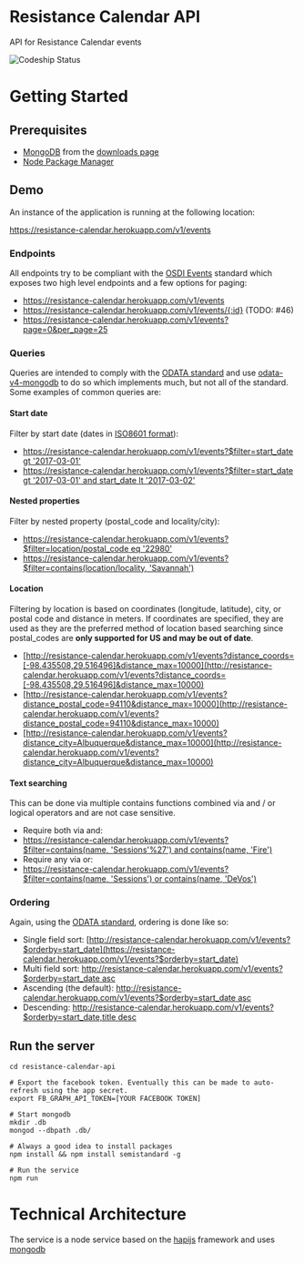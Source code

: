 # Resistance Calendar API

API for Resistance Calendar events

![Codeship Status](https://codeship.com/projects/14cd3280-e2a5-0134-1b72-664f30205a5b/status?branch=master)

# Getting Started

## Prerequisites

* [MongoDB](https://www.mongodb.com) from the [downloads page](https://www.mongodb.com/download-center?jmp=nav#community)
* [Node Package Manager](https://www.npmjs.com)

## Demo

An instance of the application is running at the following location:

https://resistance-calendar.herokuapp.com/v1/events

### Endpoints

All endpoints try to be compliant with the [OSDI Events](https://opensupporter.github.io/osdi-docs/events.html) standard which exposes two high level endpoints and a few options for paging:
* https://resistance-calendar.herokuapp.com/v1/events
* https://resistance-calendar.herokuapp.com/v1/events/{:id} (TODO: #46)
* https://resistance-calendar.herokuapp.com/v1/events?page=0&per_page=25

### Queries

Queries are intended to comply with the [ODATA standard](http://docs.oasis-open.org/odata/odata/v4.0/errata03/os/complete/part2-url-conventions/odata-v4.0-errata03-os-part2-url-conventions-complete.html) and use [odata-v4-mongodb](https://github.com/jaystack/odata-v4-mongodb) to do so which implements much, but not all of the standard. Some examples of common queries are:

#### Start date
Filter by start date (dates in [ISO8601 format](https://en.wikipedia.org/wiki/ISO_8601)):
* [https://resistance-calendar.herokuapp.com/v1/events?$filter=start_date gt '2017-03-01'](https://resistance-calendar.herokuapp.com/v1/events?$filter=start_date%20gt%20'2017-03-01')
* [https://resistance-calendar.herokuapp.com/v1/events?$filter=start_date gt '2017-03-01' and start_date lt '2017-03-02' ](https://resistance-calendar.herokuapp.com/v1/events?$filter=start_date%20gt%20'2017-03-01'%20and%20start_date%20lt%20'2017-03-02')

#### Nested properties
Filter by nested property (postal_code and locality/city):
* [https://resistance-calendar.herokuapp.com/v1/events?$filter=location/postal_code eq '22980'](https://resistance-calendar.herokuapp.com/v1/events?$filter=location/postal_code%20eq%20'22980')
* [https://resistance-calendar.herokuapp.com/v1/events?$filter=contains(location/locality, 'Savannah')](https://resistance-calendar.herokuapp.com/v1/events?$filter=contains%28location/locality,%20'Savannah'%29)

#### Location
Filtering by location is based on coordinates (longitude, latitude), city, or postal code and distance in meters. If coordinates are specified, they are used as they are the preferred method of location based searching since postal_codes are **only supported for US and may be out of date**.
* [http://resistance-calendar.herokuapp.com/v1/events?distance_coords=[-98.435508,29.516496]&distance_max=10000](http://resistance-calendar.herokuapp.com/v1/events?distance_coords=[-98.435508,29.516496]&distance_max=10000)
* [http://resistance-calendar.herokuapp.com/v1/events?distance_postal_code=94110&distance_max=10000](http://resistance-calendar.herokuapp.com/v1/events?distance_postal_code=94110&distance_max=10000)
* [http://resistance-calendar.herokuapp.com/v1/events?distance_city=Albuquerque&distance_max=10000](http://resistance-calendar.herokuapp.com/v1/events?distance_city=Albuquerque&distance_max=10000)

#### Text searching
This can be done via multiple contains functions combined via and / or logical operators and are not case sensitive.
* Require both via and:
 * [https://resistance-calendar.herokuapp.com/v1/events?$filter=contains(name, 'Sessions'%27') and contains(name, 'Fire')](https://resistance-calendar.herokuapp.com/v1/events?$filter=contains%28name,%20%27Sessions%27%29%20and%20contains%28name,%20%27Fire%27%29)
* Require any via or:
 * [https://resistance-calendar.herokuapp.com/v1/events?$filter=contains(name, 'Sessions') or contains(name, 'DeVos')](https://resistance-calendar.herokuapp.com/v1/events?$filter=contains%28name,%20%27Sessions%27%29%20or%20contains%28name,%20%27DeVos%27%29)

### Ordering

Again, using the [ODATA standard](http://www.odata.org/documentation/odata-version-2-0/uri-conventions/), ordering is done like so:

* Single field sort: [http://resistance-calendar.herokuapp.com/v1/events?$orderby=start_date](https://resistance-calendar.herokuapp.com/v1/events?$orderby=start_date)
* Multi field sort: [http://resistance-calendar.herokuapp.com/v1/events?$orderby=start_date asc](https://resistance-calendar.herokuapp.com/v1/events?$orderby=start_date,title)
* Ascending (the default): [http://resistance-calendar.herokuapp.com/v1/events?$orderby=start_date asc](https://resistance-calendar.herokuapp.com/v1/events?$orderby=start_date%20asc)
* Descending: [http://resistance-calendar.herokuapp.com/v1/events?$orderby=start_date,title desc](https://resistance-calendar.herokuapp.com/v1/events?$orderby=start_date,title%20desc)

## Run the server
```
cd resistance-calendar-api

# Export the facebook token. Eventually this can be made to auto-refresh using the app secret.
export FB_GRAPH_API_TOKEN=[YOUR FACEBOOK TOKEN]

# Start mongodb
mkdir .db
mongod --dbpath .db/

# Always a good idea to install packages
npm install && npm install semistandard -g

# Run the service
npm run
```

# Technical Architecture

The service is a node service based on the [hapijs](https://hapijs.com) framework and uses [mongodb](https://www.mongodb.com/)
